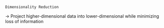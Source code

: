 `Dimensionality Reduction`

→ Project higher-dimensional data into lower-dimensional while minimizing loss of information
